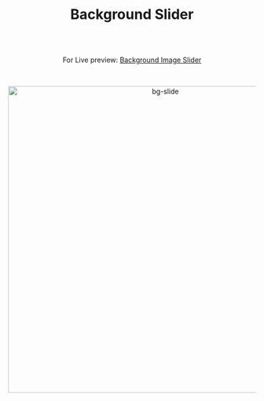 <h1 align="center">Background Slider </h1><br>
<br>
<p align="center">
For Live preview: <a href="https://ash-win-n.github.io/background-slider/">Background Image Slider</a></p><br>

<p align="center">


<img width="624" alt="bg-slide" src="https://user-images.githubusercontent.com/70138036/186697336-a861d054-2c7c-444a-81b2-ad8ce6ae0019.png">


</p>
